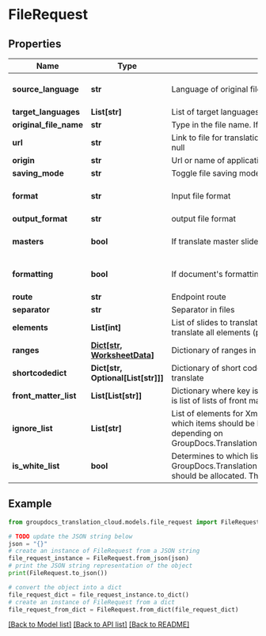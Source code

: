 # FileRequest


## Properties

Name | Type | Description | Notes
------------ | ------------- | ------------- | -------------
**source_language** | **str** | Language of original file | [optional] [default to 'en']
**target_languages** | **List[str]** | List of target languages | [optional] 
**original_file_name** | **str** | Type in the file name. If null will be as request ID. | [optional] 
**url** | **str** | Link to file for translation. Ignore, if \&quot;file\&quot; property not null | [optional] 
**origin** | **str** | Url or name of application using this SDK. Not required. | [optional] 
**saving_mode** | **str** | Toggle file saving mode for storage.  Is Files by default. | [optional] 
**format** | **str** | Input file format | [optional] [default to 'Unknown']
**output_format** | **str** | output file format | [optional] 
**masters** | **bool** | If translate master slides | [optional] [default to False]
**formatting** | **bool** | If document&#39;s formatting should be preserved, default true | [optional] [default to True]
**route** | **str** | Endpoint route | [optional] 
**separator** | **str** | Separator in files | [optional] 
**elements** | **List[int]** | List of slides to translate (1-based index). If not present, translate all elements (page, slide, worksheet) | [optional] 
**ranges** | [**Dict[str, WorksheetData]**](WorksheetData.md) | Dictionary of ranges in Excel workbooks | [optional] 
**shortcodedict** | **Dict[str, Optional[List[str]]]** | Dictionary of short code names and parameters names to translate | [optional] 
**front_matter_list** | **List[List[str]]** | Dictionary where key is zero-based front matter index and value is list of lists of front matter paths | [optional] 
**ignore_list** | **List[str]** | List of elements for Xml, Json and Yaml formats. Determines which items should be blacklisted or whitelisted for processing depending on GroupDocs.Translation.ApiGateway.DTO.FileRequest.IsWhiteList. | [optional] 
**is_white_list** | **bool** | Determines to which list the items in GroupDocs.Translation.ApiGateway.DTO.FileRequest.IgnoreList should be allocated. The default is the black list. | [optional] 

## Example

```python
from groupdocs_translation_cloud.models.file_request import FileRequest

# TODO update the JSON string below
json = "{}"
# create an instance of FileRequest from a JSON string
file_request_instance = FileRequest.from_json(json)
# print the JSON string representation of the object
print(FileRequest.to_json())

# convert the object into a dict
file_request_dict = file_request_instance.to_dict()
# create an instance of FileRequest from a dict
file_request_from_dict = FileRequest.from_dict(file_request_dict)
```
[[Back to Model list]](../README.md#documentation-for-models) [[Back to API list]](../README.md#documentation-for-api-endpoints) [[Back to README]](../README.md)


